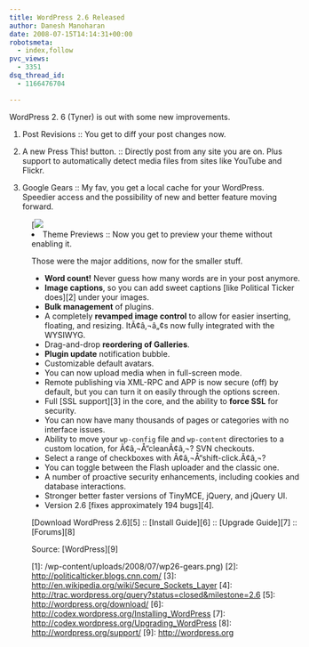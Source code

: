 ```yaml
---
title: WordPress 2.6 Released
author: Danesh Manoharan
date: 2008-07-15T14:14:31+00:00
robotsmeta:
  - index,follow
pvc_views:
  - 3351
dsq_thread_id:
  - 1166476704

---
```

WordPress 2. 6 (Tyner) is out with some new improvements.

1. Post Revisions :: You get to diff your post changes now.

2. A new Press This! button. :: Directly post from any site you are on. Plus support to automatically detect media files from sites like YouTube and Flickr.

2. Google Gears :: My fav, you get a local cache for your WordPress. Speedier access and the possibility of new and better feature moving forward.

<figure id="attachment_675" aria-describedby="caption-attachment-675" style="width: 492px" class="wp-caption alignnone">[<img loading="lazy" src="/wp-content/uploads/2008/07/wp26-gears.png)

3. Theme Previews :: Now you get to preview your theme without enabling it.  
<!--more-->

  
Those were the major additions, now for the smaller stuff.

  * **Word count!** Never guess how many words are in your post anymore.
  * **Image captions**, so you can add sweet captions [like Political Ticker does][2] under your images.
  * **Bulk management** of plugins.
  * A completely **revamped image control** to allow for easier inserting, floating, and resizing. ItÃ¢â‚¬â„¢s now fully integrated with the WYSIWYG.
  * Drag-and-drop **reordering of Galleries**.
  * **Plugin update** notification bubble.
  * Customizable default avatars.
  * You can now upload media when in full-screen mode.
  * Remote publishing via XML-RPC and APP is now secure (off) by default, but you can turn it on easily through the options screen.
  * Full [SSL support][3] in the core, and the ability to **force SSL** for security.
  * You can now have many thousands of pages or categories with no interface issues.
  * Ability to move your `wp-config` file and `wp-content` directories to a custom location, for Ã¢â‚¬Å“cleanÃ¢â‚¬? SVN checkouts.
  * Select a range of checkboxes with Ã¢â‚¬Å“shift-click.Ã¢â‚¬?
  * You can toggle between the Flash uploader and the classic one.
  * A number of proactive security enhancements, including cookies and database interactions.
  * Stronger better faster versions of TinyMCE, jQuery, and jQuery UI.
  * Version 2.6 [fixes approximately 194 bugs][4].

[Download WordPress 2.6][5] :: [Install Guide][6] :: [Upgrade Guide][7] :: [Forums][8]

Source: [WordPress][9]

 [1]: /wp-content/uploads/2008/07/wp26-gears.png)
 [2]: http://politicalticker.blogs.cnn.com/
 [3]: http://en.wikipedia.org/wiki/Secure_Sockets_Layer
 [4]: http://trac.wordpress.org/query?status=closed&milestone=2.6
 [5]: http://wordpress.org/download/
 [6]: http://codex.wordpress.org/Installing_WordPress
 [7]: http://codex.wordpress.org/Upgrading_WordPress
 [8]: http://wordpress.org/support/
 [9]: http://wordpress.org